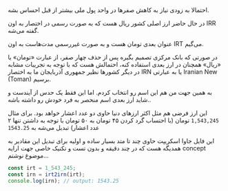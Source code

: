 
احتمالا به زودی نیاز به کاهش صفرها در واحد پول ملی بیشتر از قبل احساس بشه.

در حال حاضر ارز اصلی کشور ریال هست که به صورت رسمی در اختصار به اون IRR گفته می‌شه.

عنوان بعدی تومان هست و به صورت غیررسمی مدت‌هاست به اون IRT می‌گیم.

در صورتی که بانک مرکزی تصمیم بگیره پس از حذف چهار صفر، از عبارت «تومان» یا «ریال» همچنان در ارز بعدی استفاده کنه، احتمالش هست که با توجه به تجریبات مشابه در دیگر کشورها نظیر جمهوری آذربایجان ما به اختصار IRN یا به عبارتی Iranian New (Toman) برسیم.

به همین جهت من هم این اسم رو انتخاب کردم. اما این فقط یک حدس از آیندست و شاید ارز بعدی اسم منحصر به فرد خودش رو داشته باشه..

این ارز فرضی هم مثل اکثر ارزهای دنیا حاوی دو عدد اعشار خواهد بود. برای مثال `1,543,245` تومان (با احتساب گرد کردن ۴۵ تومان به ۵۰ تومان با توجه به داشتن تنها ۲ عدد اعشار) تبدیل می‌شه به `1543.25`

این فایل جاوا اسکریپت حاوی چند تا متد بسیار ساده و اولیه برای تبدیل این مقادیر به همدیگه هست که در چند دقیقه و بدون تست و تکنیک خاصی جهت ارایه concept موضوع نوشتم...

```js
const irt = 1_543_245;
const irn = irt2irn(irt);
console.log(irn); // output: 1543.25
```
